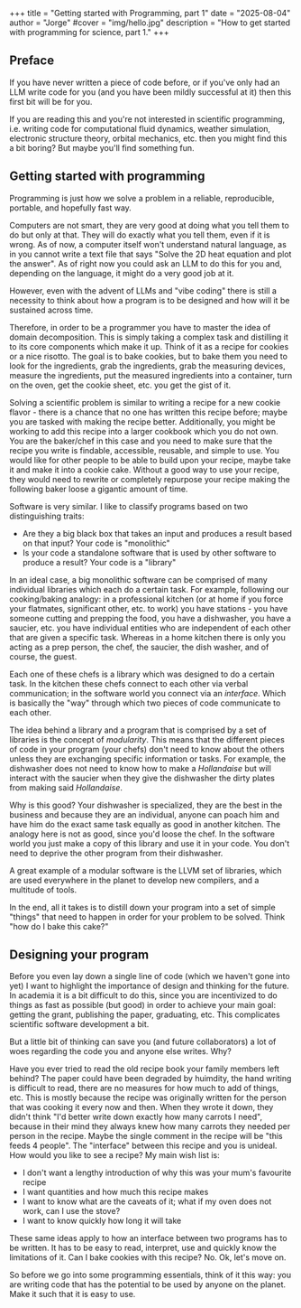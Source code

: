 +++
title = "Getting started with Programming, part 1"
date = "2025-08-04"
author = "Jorge"
#cover = "img/hello.jpg"
description = "How to get started with programming for science, part 1."
+++

## Preface 

If you have never written a piece of code before, or if you've only had an LLM 
write code for you (and you have been mildly successful at it) then this first bit
will be for you. 

If you are reading this and you're not interested in scientific programming, i.e. 
writing code for computational fluid dynamics, weather simulation, electronic structure
theory, orbital mechanics, etc. then you might find this a bit boring? But maybe you'll
find something fun. 

## Getting started with programming 

Programming is just how we solve a problem in a reliable, reproducible, portable, and hopefully fast way. 

Computers are not smart, they are very good at doing what you tell them to do but only at that. They will
do exactly what you tell them, even if it is wrong. As of now, a computer itself won't understand natural language, as
in you cannot write a text file that says "Solve the 2D heat equation and plot the answer". As of right now
you could ask an LLM to do this for you and, depending on the language, it might do a very good job at it. 

However, even with the advent of LLMs and "vibe coding" there is still a necessity to think about how 
a program is to be designed and how will it be sustained across time. 

Therefore, in order to be a programmer you have to master the idea of domain decomposition. This is simply
taking a complex task and distilling it to its core components which make it up. Think of it as a recipe for 
cookies or a nice risotto. The goal is to bake cookies, but to bake them you need to look for the ingredients, 
grab the ingredients, grab the measuring devices, measure the ingredients, put the measured ingredients into 
a container, turn on the oven, get the cookie sheet, etc. you get the gist of it. 

Solving a scientific problem is similar to writing a recipe for a new cookie flavor - there is a chance that no one 
has written this recipe before; maybe you are tasked with making the recipe better. Additionally, you might be 
working to add this recipe into a larger cookbook which you do not own. You are the baker/chef in this case and you
need to make sure that the recipe you write is findable, accessible, reusable, and simple to use. You would like
for other people to be able to build upon your recipe, maybe take it and make it into a cookie cake. Without 
a good way to use your recipe, they would need to rewrite or completely repurpose your recipe making the following
baker loose a gigantic amount of time.

Software is very similar. I like to classify programs based on two distinguishing traits: 

- Are they a big black box that takes an input and produces a result based on that input? Your code is "monolithic"
- Is your code a standalone software that is used by other software to produce a result? Your code is a "library"

In an ideal case, a big monolithic software can be comprised of many individual libraries which each do a certain task. For example, following our cooking/baking analogy: in a professional kitchen (or at home if you force your flatmates, significant other, etc. to work) you have stations - you have someone cutting and prepping the food, you have a dishwasher, you have a saucier, etc. you have individual entities who are independent of each other that are given a specific task. Whereas in a home kitchen there is only you acting as a prep person, the chef, the saucier, the dish washer, and of course, the guest. 

Each one of these chefs is a library which was designed to do a certain task. In the kitchen these chefs
connect to each other via verbal communication; in the software world you connect via an *interface*. Which is
basically the "way" through which two pieces of code communicate to each other. 

The idea behind a library and a program that is comprised by a set of libraries is the concept of *modularity*. This 
means that the different pieces of code in your program (your chefs) don't need to know about the others unless they 
are exchanging specific information or tasks. For example, the dishwasher does not need to know how to make a _Hollandaise_ but will interact with the saucier when they give the dishwasher the dirty plates from making said _Hollandaise_. 

Why is this good? Your dishwasher is specialized, they are the best in the business and because they are an individual, anyone can poach him and have him do the exact same task equally as good in another kitchen. The analogy here is not 
as good, since you'd loose the chef. In the software world you just make a copy of this library and use it in your code. 
You don't need to deprive the other program from their dishwasher. 

A great example of a modular software is the LLVM set of libraries, which are used everywhere in the planet to develop
new compilers, and a multitude of tools. 


In the end, all it takes is to distill down your program into a set of simple "things" that need to happen in order for your problem to be solved. Think "how do I bake this cake?"


## Designing your program 

Before you even lay down a single line of code (which we haven't gone into yet) I want to highlight the importance of 
design and thinking for the future. In academia it is a bit difficult to do this, since you are incentivized to 
do things as fast as possible (but good) in order to achieve your main goal: getting the grant, publishing the paper, 
graduating, etc. This complicates scientific software development a bit. 

But a little bit of thinking can save you (and future collaborators) a lot of woes regarding the code you and anyone 
else writes. Why? 

Have you ever tried to read the old recipe book your family members left behind? The paper could have been degraded by huimdity, the hand writing is difficult to read, there are no measures for how much to add of things, etc. 
This is mostly because the recipe was originally written for the person that was cooking it every now and then. When they
wrote it down, they didn't think "I'd better write down exactly how many carrots I need", because in their mind they always knew how many carrots they needed per person in the recipe. Maybe the single comment in the recipe will be "this feeds 4 people". The "interface" between this recipe and you is unideal. How would you like to see a recipe? My main wish list is:

- I don't want a lengthy introduction of why this was your mum's favourite recipe 
- I want quantities and how much this recipe makes 
- I want to know what are the caveats of it; what if my oven does not work, can I use the stove? 
- I want to know quickly how long it will take 

These same ideas apply to how an interface between two programs has to be written. It has to be easy to read, interpret, 
use and quickly know the limitations of it. Can I bake cookies with this recipe? No. Ok, let's move on. 

So before we go into some programming essentials, think of it this way: you are writing code that has the potential to be used by anyone on the planet. Make it such that it is easy to use. 





